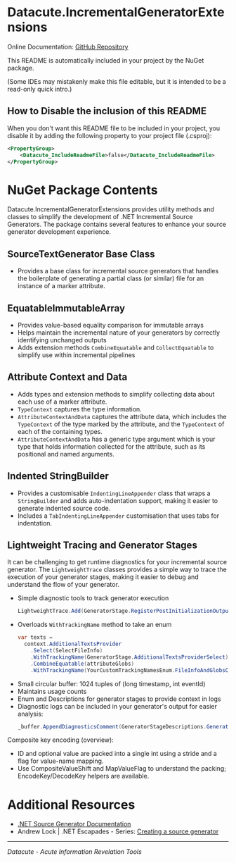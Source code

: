 # Datacute.IncrementalGeneratorExtensions

Online Documentation: [GitHub Repository](https://github.com/datacute/IncrementalGeneratorExtensions)

This README is automatically included in your project by the NuGet package.

(Some IDEs may mistakenly make this file editable, but it is intended to be a read-only quick intro.)

## How to Disable the inclusion of this README

When you don't want this README file to be included in your project, you disable it by adding the following property to your project file (.csproj):

```xml
<PropertyGroup>
    <Datacute_IncludeReadmeFile>false</Datacute_IncludeReadmeFile>
</PropertyGroup>
```

# NuGet Package Contents

Datacute.IncrementalGeneratorExtensions provides utility methods and classes to simplify the development of .NET Incremental Source Generators. The package contains several features to enhance your source generator development experience.

## SourceTextGenerator Base Class

- Provides a base class for incremental source generators that handles the boilerplate
  of generating a partial class (or similar) file for an instance of a marker attribute.

## EquatableImmutableArray

- Provides value-based equality comparison for immutable arrays
- Helps maintain the incremental nature of your generators by correctly identifying unchanged outputs
- Adds extension methods `CombineEquatable` and `CollectEquatable` to simplify use within incremental pipelines

## Attribute Context and Data

- Adds types and extension methods to simplify collecting data about each use of a marker attribute.
- `TypeContext` captures the type information.
- `AttributeContextAndData` captures the attribute data, which includes the `TypeContext` of the type marked by
  the attribute, and the `TypeContext` of each of the containing types.
- `AttributeContextAndData` has a generic type argument which is your type that holds
  information collected for the attribute, such as its positional and named arguments.

## Indented StringBuilder

- Provides a customisable `IndentingLineAppender` class that wraps a `StringBuilder` and adds
  auto-indentation support, making it easier to generate indented source code.
- Includes a `TabIndentingLineAppender` customisation that uses tabs for indentation.

## Lightweight Tracing and Generator Stages

It can be challenging to get runtime diagnostics for your incremental source generator.
The `LightweightTrace` classes provides a simple way to trace the execution of your generator stages,
making it easier to debug and understand the flow of your generator.

- Simple diagnostic tools to track generator execution
  ```csharp
  LightweightTrace.Add(GeneratorStage.RegisterPostInitializationOutput);
  ``` 
- Overloads `WithTrackingName` method to take an enum
  ```csharp
  var texts =
    context.AdditionalTextsProvider
      .Select(SelectFileInfo)
      .WithTrackingName(GeneratorStage.AdditionalTextsProviderSelect) // tracing the first stage output
      .CombineEquatable(attributeGlobs)
      .WithTrackingName(YourCustomTrackingNamesEnum.FileInfoAndGlobsCombined); // tracing the second stage output
  ``` 
- Small circular buffer: 1024 tuples of (long timestamp, int eventId) 
- Maintains usage counts
- Enum and Descriptions for generator stages to provide context in logs
- Diagnostic logs can be included in your generator's output for easier analysis:
  ```csharp
  _buffer.AppendDiagnosticsComment(GeneratorStageDescriptions.GeneratorStageNameMap);
  ```

Composite key encoding (overview):
- ID and optional value are packed into a single int using a stride and a flag for value-name mapping.
- Use CompositeValueShift and MapValueFlag to understand the packing; EncodeKey/DecodeKey helpers are available.



# Additional Resources

- [.NET Source Generator Documentation](https://learn.microsoft.com/en-us/dotnet/csharp/roslyn-sdk/source-generators-overview)
- Andrew Lock | .NET Escapades - Series: [Creating a source generator](https://andrewlock.net/series/creating-a-source-generator/)

---

*Datacute - Acute Information Revelation Tools*